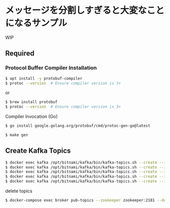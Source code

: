 # メッセージを分割しすぎると大変なことになるサンプル

WIP

## Required 

### Protocol Buffer Compiler Installation

```bash
$ apt install -y protobuf-compiler
$ protoc --version  # Ensure compiler version is 3+
```

or

```bash
$ brew install protobuf
$ protoc --version  # Ensure compiler version is 3+
```

Compiler Invocation (Go)

```bash
$ go install google.golang.org/protobuf/cmd/protoc-gen-go@latest
```

```bash
$ make gen
```

## Create Kafka Topics

```bash
$ docker exec kafka /opt/bitnami/kafka/bin/kafka-topics.sh --create --if-not-exists --bootstrap-server kafka:9092 --replication-factor 1 --partitions 2 --topic user-action-created
$ docker exec kafka /opt/bitnami/kafka/bin/kafka-topics.sh --create --if-not-exists --bootstrap-server kafka:9092 --replication-factor 1 --partitions 2 --topic user-action-deleted
$ docker exec kafka /opt/bitnami/kafka/bin/kafka-topics.sh --create --if-not-exists --bootstrap-server kafka:9092 --replication-factor 1 --partitions 2 --topic nokey-user-action
$ docker exec kafka /opt/bitnami/kafka/bin/kafka-topics.sh --create --if-not-exists --bootstrap-server kafka:9092 --replication-factor 1 --partitions 2 --topic haskey-user-action
$ docker exec kafka /opt/bitnami/kafka/bin/kafka-topics.sh --create --if-not-exists --bootstrap-server kafka:9092 --replication-factor 1 --partitions 1 --topic single-user-action
```

delete topics 

```bash
$ docker-compose exec broker pub-topics --zookeeper zookeeper:2181 --delete --topic user-action-created
```
